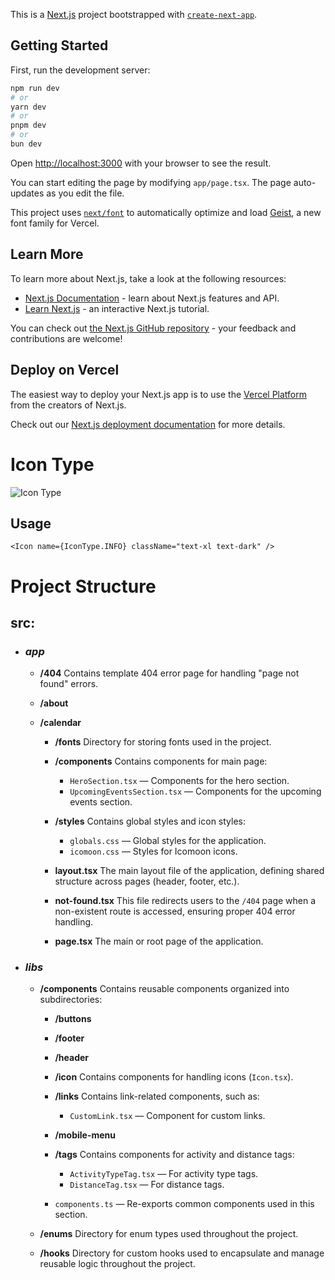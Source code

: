 This is a [Next.js](https://nextjs.org) project bootstrapped with [
`create-next-app`](https://nextjs.org/docs/app/api-reference/cli/create-next-app).

## Getting Started

First, run the development server:

```bash
npm run dev
# or
yarn dev
# or
pnpm dev
# or
bun dev
```

Open [http://localhost:3000](http://localhost:3000) with your browser to see the result.

You can start editing the page by modifying `app/page.tsx`. The page auto-updates as you edit the file.

This project uses [`next/font`](https://nextjs.org/docs/app/building-your-application/optimizing/fonts) to automatically
optimize and load [Geist](https://vercel.com/font), a new font family for Vercel.

## Learn More

To learn more about Next.js, take a look at the following resources:

- [Next.js Documentation](https://nextjs.org/docs) - learn about Next.js features and API.
- [Learn Next.js](https://nextjs.org/learn) - an interactive Next.js tutorial.

You can check out [the Next.js GitHub repository](https://github.com/vercel/next.js) - your feedback and contributions
are welcome!

## Deploy on Vercel

The easiest way to deploy your Next.js app is to use
the [Vercel Platform](https://vercel.com/new?utm_medium=default-template&filter=next.js&utm_source=create-next-app&utm_campaign=create-next-app-readme)
from the creators of Next.js.

Check out our [Next.js deployment documentation](https://nextjs.org/docs/app/building-your-application/deploying) for
more details.

# Icon Type

![Icon Type](https://firebasestorage.googleapis.com/v0/b/dasboard-bb88c.appspot.com/o/icon-type.webp?alt=media&token=4e310b68-2b02-4773-bf7d-d7bde0fc7bbb)

## Usage

```tsx
<Icon name={IconType.INFO} className="text-xl text-dark" />
```

# Project Structure

## src:

- ### **_app_**

  - **/404**
    Contains template 404 error page for handling "page not found" errors.

  - **/about**
  - **/calendar**

    - **/fonts**
      Directory for storing fonts used in the project.

    - **/components**
      Contains components for main page:

      - `HeroSection.tsx` — Components for the hero section.
      - `UpcomingEventsSection.tsx` — Components for the upcoming events section.

    - **/styles**
      Contains global styles and icon styles:

      - `globals.css` — Global styles for the application.
      - `icomoon.css` — Styles for Icomoon icons.

    - **layout.tsx**
      The main layout file of the application, defining shared structure across pages (header, footer, etc.).

    - **not-found.tsx**
      This file redirects users to the `/404` page when a non-existent route is accessed, ensuring proper 404 error
      handling.

    - **page.tsx**
      The main or root page of the application.

- ### **_libs_**

  - **/components**
    Contains reusable components organized into subdirectories:

    - **/buttons**

    - **/footer**

    - **/header**

    - **/icon**
      Contains components for handling icons (`Icon.tsx`).

    - **/links**
      Contains link-related components, such as:

      - `CustomLink.tsx` — Component for custom links.

    - **/mobile-menu**

    - **/tags**
      Contains components for activity and distance tags:

      - `ActivityTypeTag.tsx` — For activity type tags.
      - `DistanceTag.tsx` — For distance tags.

    - `components.ts` — Re-exports common components used in this section.

  - **/enums**
    Directory for enum types used throughout the project.
  - **/hooks**
    Directory for custom hooks used to encapsulate and manage reusable logic throughout the project.
